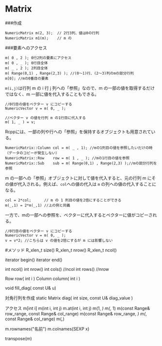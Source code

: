 # Matrix



###作成

```
NumericMatrix m(2, 3);  // 2行3列、値は0の行列
NumericMatrix m1(m);    // m の

```

###要素へのアクセス

```
m( 0 , 2 ); 0行2列の要素にアクセス
m( 0 , _ ); 0行目全体
m( _ , 2 ); 2列目全体
m( Range(0,1) , Range(2,3) ); //(0〜1)行、(2〜3)列のmの部分行列
m[0]; //mの0番目の要素
```

`m(i,j)`は行列 m の i 行 j 列への「参照」なので、m の一部の値を取得するだけではなく、m 一部に値を代入することもできる。

```
//0行目の値をベクター v にコピーする
NumericVector v = m( 0, _ ); 

//ベクター v の値を行列 m の1行目に代入する
m( 1, _ ) = v;
```
Rcppには、一部の列や行への「参照」を保持するオブジェクトも用意されている。

```
NumericMatrix::Column col = m( _ , 1); //mの1列目の値を参照したいだけの時（データのコピーが発生しない）
NumericMatrix::Row    row = m( 1 , _ ); //mの1行目の値を参照
NumericMatrix::Sub    sub = m( Range(0,1) , Range(2,3) );//mの部分行列を参照
```

m の一部への「参照」オブジェクトに対して値を代入すると、元の行列 m にその値が代入される。例えば、`col`への値の代入は `m` の列への値の代入することになる。

```
col = 2*col;      // m の 1 列目の値を2倍にすることができる
m(_,1) = 2*m(_,1) //上の例と同義
```
一方で、mの一部への参照を、ベクターに代入するとベクターに値がコピーされる。

```
//0行目の値をベクター v にコピーする
NumericVector v = m( 0, _ ); 
v = v*2; //こちらは v の値を2倍にするが m には影響しない
```




#メソッド
R_xlen_t size()
R_xlen_t nrow()
R_xlen_t ncol()

iterator begin()
iterator end()

int ncol()
int nrow()
int cols() //ncol
int rows() //nrow

Row row( int i )
Column column( int i )

void fill_diag( const U& u)

対角行列を作成
static Matrix diag( int size, const U& diag_value )

アクセス
m[int i]
m(int i, int j)
m.at(int i, int j)
m(1, _)
m(_, 1)
m(const Range& row_range, const Range& col_range)
m(const Range& row_range, _)
m(_, const Range& col_range)
m(_,_)

m.rownames("名前")
m.colnames(SEXP x)

transpose(m)
